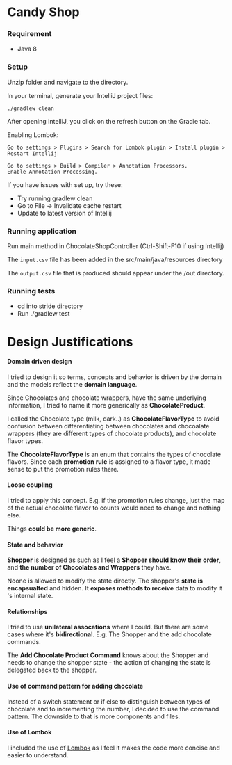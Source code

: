 # Candy Shop

### Requirement
* Java 8
 
### Setup 
Unzip folder and navigate to the directory.

In your terminal, generate your IntelliJ project files:
```
./gradlew clean
```
After opening IntelliJ, you click on the refresh button on the Gradle tab.

Enabling Lombok: 
```
Go to settings > Plugins > Search for Lombok plugin > Install plugin > Restart Intellij
```
```
Go to settings > Build > Compiler > Annotation Processors.
Enable Annotation Processing.
```

If you have issues with set up, try these:
- Try running gradlew clean
- Go to File -> Invalidate cache restart
- Update to latest version of Intellij

### Running application
Run main method in ChocolateShopController (Ctrl-Shift-F10 if using Intellij) 

The ```input.csv``` file has been added in the src/main/java/resources directory

The ```output.csv``` file that is produced should appear under the /out directory.


### Running tests
- cd into stride directory
- Run ./gradlew test

# Design Justifications

#### Domain driven design
I tried to design it so terms, concepts and behavior is driven by the domain and the models reflect the **domain language**. 

Since Chocolates and chocolate wrappers, have the same underlying information, I tried to name it more generically as **ChocolateProduct**.

I called the Chocolate type (milk, dark..) as **ChocolateFlavorType** to avoid confusion between differentiating between chocolates and chocoalate wrappers (they are different types of chocolate products), and chocolate flavor types.

 The **ChocolateFlavorType** is an enum that contains the types of chocolate flavors. Since each **promotion rule** is assigned to a flavor type, it made sense to put the promotion rules there. 


#### Loose coupling
I tried to apply this concept. E.g. if the promotion rules change, just the map of the actual chocolate flavor to counts would need to change and nothing else.  

Things **could be more generic**. 

#### State and behavior
**Shopper** is designed as such as I feel a **Shopper should know their order**, and **the number of Chocolates and Wrappers** they have. 

Noone is allowed to modify the state directly. The shopper's **state is encapsualted** and hidden. It **exposes methods to receive** data to modify it 's internal state.

#### Relationships
I tried to use **unilateral assocations** where I could. But there are some cases where it's **bidirectional**. E.g. The Shopper and the add chocolate commands. 
 
The **Add Chocolate Product Command** knows about the Shopper and needs to change the shopper state - the action of changing the state is delegated back to the shopper.

#### Use of command pattern for adding chocolate
Instead of a switch statement or if else to distinguish between types of chocolate and to incrementing the number, I decided to use the command pattern. The downside to that is more components and files.


#### Use of Lombok
I included the use of [Lombok](https://www.baeldung.com/intro-to-project-lombok) as I feel it makes the code more concise and easier to understand.
